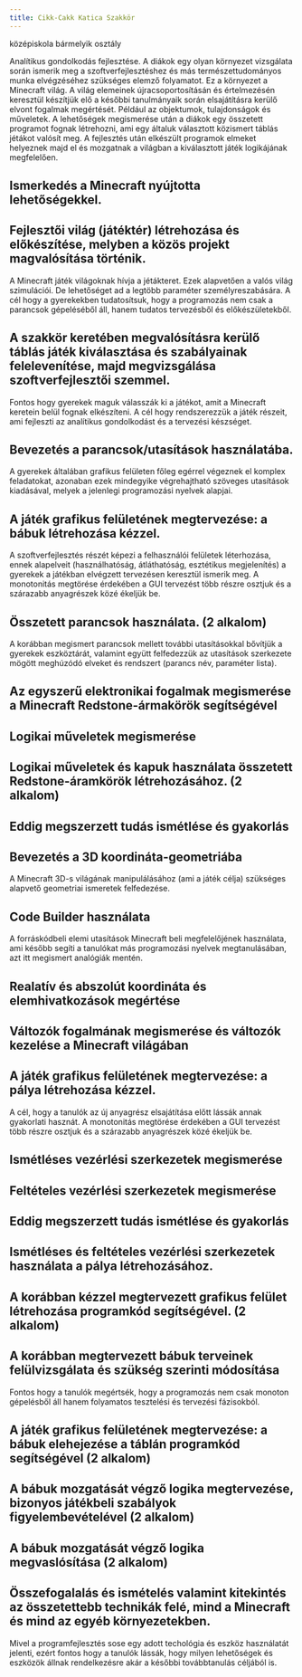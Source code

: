 ```yaml
---
title: Cikk-Cakk Katica Szakkör
---
```

<p class="audience">középiskola bármelyik osztály</p>
<p class="abstract">Analítikus gondolkodás fejlesztése. A diákok egy olyan környezet vizsgálata során ismerik meg a szoftverfejlesztéshez és más természettudományos munka elvégzéséhez szükséges elemző folyamatot. Ez a környezet a Minecraft világ. A világ elemeinek újracsoportosításán és értelmezésén keresztül készítjük elő a későbbi tanulmányaik során elsajátításra kerülő elvont fogalmak megértését. Például az objektumok, tulajdonságok és műveletek. A lehetőségek megismerése után a diákok egy összetett programot fognak létrehozni, ami egy általuk választott közismert táblás jétákot valósít meg. A fejlesztés után elkészült programok elmeket helyeznek majd el és mozgatnak a világban a kiválasztott játék logikájának megfelelően.</p>

## Ismerkedés a Minecraft nyújtotta lehetőségekkel.
<p class="overview"></p>

## Fejlesztői világ (játéktér) létrehozása és előkészítése, melyben a közös projekt magvalósítása történik.
<p class="overview">A Minecraft játék világoknak hívja a jétákteret. Ezek alapvetően a valós világ szimulációi. De lehetőséget ad a legtöbb paraméter személyreszabására. A cél hogy a gyerekekben tudatosítsuk, hogy a programozás nem csak a parancsok gépeléséből áll, hanem tudatos tervezésből és előkészületekből.</p>

## A szakkör keretében megvalósításra kerülő táblás játék kiválasztása és szabályainak felelevenítése, majd megvizsgálása szoftverfejlesztői szemmel.
<p class="overview">Fontos hogy gyerekek maguk válasszák ki a játékot, amit a Minecraft keretein belül fognak elkészíteni. A cél hogy rendszerezzük a játék részeit, ami fejleszti az analítikus gondolkodást és a tervezési készséget.</p>

## Bevezetés a parancsok/utasítások használatába.
<p class="overview">A gyerekek általában grafikus felületen főleg egérrel végeznek el komplex feladatokat, azonaban ezek mindegyike végrehajtható szöveges utasítások kiadásával, melyek a jelenlegi programozási nyelvek alapjai.</p>

## A játék grafikus felületének megtervezése: a bábuk létrehozása kézzel.
<p class="overview">A szoftverfejlesztés részét képezi a felhasználói felületek léterhozása, ennek alapelveit (használhatóság, átláthatóság, esztétikus megjelenítés) a gyerekek a játékban elvégzett tervezésen keresztül ismerik meg. A monotonitás megtörése érdekében a GUI tervezést több részre osztjuk és a szárazabb anyagrészek közé ékeljük be.</p>

## Összetett parancsok használata. (2 alkalom)
<p class="overview">A korábban megismert parancsok mellett további utasításokkal bővítjük a gyerekek eszköztárát, valamint együtt felfedezzük az utasítások szerkezete mögött meghúzódó elveket és rendszert (parancs név, paraméter lista).</p>

## Az egyszerű elektronikai fogalmak megismerése a Minecraft Redstone-ármakörök segítségével
<p class="overview"></p>

## Logikai műveletek megismerése
<p class="overview"></p>

## Logikai műveletek és kapuk használata összetett Redstone-áramkörök létrehozásához. (2 alkalom)
<p class="overview"></p>

## Eddig megszerzett tudás ismétlése és gyakorlás
<p class="overview"></p>

## Bevezetés a 3D koordináta-geometriába
<p class="overview">A Minecraft 3D-s világának manipulálásához (ami a játék célja) szükséges alapvető geometriai ismeretek felfedezése.</p>

## Code Builder használata
<p class="overview">A forráskódbeli elemi utasítások Minecraft beli megfelelőjének használata, ami később segíti a tanulókat más programozási nyelvek megtanulásában, azt itt megismert analógiák mentén.</p>

## Realatív és abszolút koordináta és elemhivatkozások megértése
<p class="overview"></p>

## Változók fogalmának megismerése és változók kezelése a Minecraft világában
<p class="overview"></p>

## A játék grafikus felületének megtervezése: a pálya létrehozása kézzel.
<p class="overview">A cél, hogy a tanulók az új anyagrész elsajátítása előtt lássák annak gyakorlati hasznát. A monotonitás megtörése érdekében a GUI tervezést több részre osztjuk és a szárazabb anyagrészek közé ékeljük be.</p>

## Ismétléses vezérlési szerkezetek megismerése
<p class="overview"></p>

## Feltételes vezérlési szerkezetek megismerése
<p class="overview"></p>

## Eddig megszerzett tudás ismétlése és gyakorlás
<p class="overview"></p>

## Ismétléses és feltételes vezérlési szerkezetek használata a pálya létrehozásához.
<p class="overview"></p>

## A korábban kézzel megtervezett grafikus felület létrehozása programkód segítségével. (2 alkalom)
<p class="overview"></p>

## A korábban megtervezett bábuk terveinek felülvizsgálata és szükség szerinti módosítása
<p class="overview">Fontos hogy a tanulók megértsék, hogy a programozás nem csak monoton gépelésből áll hanem folyamatos tesztelési és tervezési fázisokból.</p>

## A játék grafikus felületének megtervezése: a bábuk elehejezése a táblán programkód segítségével (2 alkalom)
<p class="overview"></p>

## A bábuk mozgatását végző logika megtervezése, bizonyos játékbeli szabályok figyelembevételével (2 alkalom)
<p class="overview"></p>

## A bábuk mozgatását végző logika megvaslósítása (2 alkalom)
<p class="overview"></p>

## Összefogalalás és ismételés valamint kitekintés az összetettebb technikák felé, mind a Minecraft és mind az egyéb környezetekben.
<p class="overview">Mivel a programfejlesztés sose egy adott techológia és eszköz használatát jelenti, ezért fontos hogy a tanulók lássák, hogy milyen lehetőségek és eszközök állnak rendelkezésre akár a későbbi továbbtanulás céljából is.